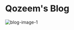 <h1>Qozeem's Blog</h1>
<img src="C:\qozeemodeniran\qozeemblog\static\images\qozeemblog_image1.PNG" alt="blog-image-1"/>